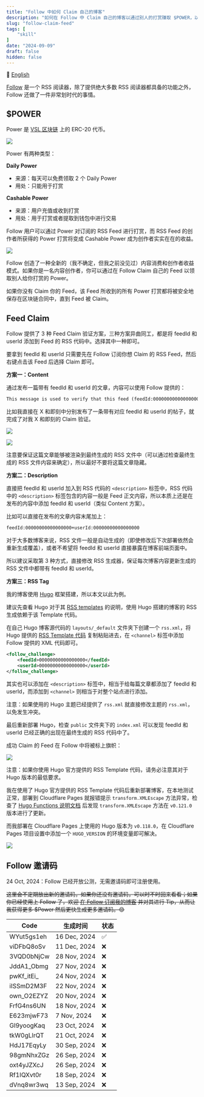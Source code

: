 ```yaml
---
title: "Follow 中如何 Claim 自己的博客"
description: "如何在 Follow 中 Claim 自己的博客以通过别人的打赏赚取 $POWER，以 Hugo 框架部署的静态博客为例。"
slug: "follow-claim-feed"
tags: [
    "skill"
]
date: "2024-09-09"
draft: false
hidden: false
---
```


🔄 [English](/p/follow-claim-feed-en/)

[Follow](https://github.com/RSSNext/Follow) 是一个 RSS 阅读器，除了提供绝大多数 RSS 阅读器都具备的功能之外，Follow 还做了一件非常划时代的事情。

## $POWER

Power 是 [VSL 区块链](https://scan.rss3.io/token/0xE06Af68F0c9e819513a6CD083EF6848E76C28CD8) 上的 ERC-20 代币。

![](image.png)

Power 有两种类型：

**Daily Power**

- 来源：每天可以免费领取 2 个 Daily Power
- 用处：只能用于打赏

**Cashable Power**

- 来源：用户充值或收到打赏
- 用处：用于打赏或者提取到钱包中进行交易


Follow 用户可以通过 Power 对订阅的 RSS Feed 进行打赏，而 RSS Feed 的创作者所获得的 Power 打赏将变成 Cashable Power 成为创作者实实在在的收益。

![](image-1.png)

Follow 创造了一种全新的（我不确定，但我之前没见过）内容消费和创作者收益模式。如果你是一名内容创作者，你可以通过在 Follow Claim 自己的 Feed 以领取别人给你打赏的 Power。

如果你没有 Claim 你的 Feed，该 Feed 所收到的所有 Power 打赏都将被安全地保存在区块链合同中，直到 Feed 被 Claim。

## Feed Claim

Follow 提供了 3 种 Feed Claim 验证方案，三种方案异曲同工，都是将 feedId 和 userId 添加到 Feed 的 RSS 代码中。选择其中一种即可。

要拿到 feedId 和 userId 只需要先在 Follow 订阅你想 Claim 的 RSS Feed，然后右键点击该 Feed 后选择 Claim 即可。

**方案一：Content**

通过发布一篇带有 feedId 和 userId 的文章，内容可以使用 Follow 提供的：

```markdown
This message is used to verify that this feed (feedId:00000000000000000) belongs to me (userId:00000000000000000). Join me in enjoying RSS on the next generation information browser https://follow.is.
```

比如我直接在 X 和即刻中分别发布了一条带有对应 feedId 和 userId 的帖子，就完成了对我 X 和即刻的 Claim 验证。

![](image-3.png)

![](image-5.png)

注意要保证这篇文章能够被渲染到最终生成的 RSS 文件中（可以通过检查最终生成的 RSS 文件内容来确定），所以最好不要将这篇文章隐藏。

**方案二：Description**

直接把 feedId 和 userId 加入到 RSS 代码的 `<description>` 标签中，RSS 代码中的 `<description>` 标签包含的内容一般是 Feed 正文内容，所以本质上还是在发布的内容中添加 feedId 和 userId（类似 Content 方案）。

比如可以直接在发布的文章内容末尾加上：

```markdown
feedId:00000000000000000+userId:00000000000000000
```

对于大多数博客来说，RSS 文件一般是自动生成的（即使修改后下次部署依然会重新生成覆盖），或者不希望将 feedId 和 userId 直接暴露在博客前端页面中。

所以建议采取第 3 种方式，直接修改 RSS 生成器，保证每次博客内容更新生成的 RSS 文件中都带有 feedId 和 userId。

**方案三：RSS Tag**

我的博客使用 [Hugo](https://gohugo.io/) 框架搭建，所以本文以此为例。

建议先查看 Hugo 对于其 [RSS templates](https://gohugo.io/templates/rss/) 的说明，使用 Hugo 搭建的博客的 RSS 生成依赖于该 Template 代码。

在自己 Hugo 博客源代码的 `layouts/_default` 文件夹下创建一个 `rss.xml`，将 Hugo 提供的 [RSS Template 代码](https://github.com/gohugoio/hugo/blob/master/tpl/tplimpl/embedded/templates/_default/rss.xml) 复制粘贴进去，在 `<channel>` 标签中添加 Follow 提供的 XML 代码即可。

```xml
<follow_challenge>
    <feedId>00000000000000000</feedId>
    <userId>00000000000000000</userId>
</follow_challenge>
```

其实也可以添加在 `<description>` 标签中，相当于给每篇文章都添加了 feedId 和 userId，而添加到 `<channel>` 则相当于对整个站点进行添加。

注意：如果使用的 Hugo 主题已经提供了 `rss.xml` 就直接修改主题的 `rss.xml`，以免发生冲突。

最后重新部署 Hugo，检查 `public` 文件夹下的 `index.xml` 可以发现 feedId 和 userId 已经正确的出现在最终生成的 RSS 代码中了。

成功 Claim 的 Feed 在 Follow 中将被标上旗帜：

![](image-4.png)

注意：如果你使用 Hugo 官方提供的 RSS Template 代码，请务必注意其对于 Hugo 版本的最低要求。

我在使用了 Hugo 官方提供的 RSS Template 代码后重新部署博客，在本地测试正常，部署到 Cloudflare Pages 就报错提示 `transform.XMLEscape` 方法异常，检查了 [Hugo Functions 说明文档](https://gohugo.io/functions/) 后发现 `transform.XMLEscape` 方法在 `v0.121.0` 版本进行了更新。

而我部署在 Cloudflare Pages 上使用的 Hugo 版本为 `v0.118.0`，在 Cloudflare Pages 项目设置中添加一个 `HUGO_VERSION` 的环境变量即可解决。

![](image-2.png)

## Follow 邀请码

24 Oct, 2024：Follow 已经开放公测，无需邀请码即可注册使用。

~~这里会不定期放出新的邀请码，如果你还没有邀请码，可以时不时回来看看；如果你已经使用上 Follow 了，欢迎 [在 Follow 订阅我的博客](https://rokcso.com/index.xml) 并对其进行 Tip，从而让我获得更多 $Power 然后更快生成更多邀请码。😊~~

| **Code** | **生成时间** | **状态** |
| - | -  | - |
| WYut5gs1eh | 16 Dec, 2024 | ✅ |
| viDFbQ8oSv | 11 Dec, 2024 | ❌ |
| 3VQD0bNjCw | 28 Nov, 2024 | ❌ |
| JddA1_Obmg | 27 Nov, 2024 | ❌ |
| pwKf_itEi_ | 24 Nov, 2024 | ❌ |
| iISSmD2M3F | 22 Nov, 2024 | ❌ |
| own_O2EZYZ | 20 Nov, 2024 | ❌ |
| FrfG4ns6UN | 18 Nov, 2024 | ❌ |
| E623mjwF73 | 7 Nov, 2024 | ❌ |
| GI9yoogKaq | 23 Oct, 2024 | ❌ |
| tkW0gLlrQT | 21 Oct, 2024 | ❌ |
| HdJ17EqyLy | 30 Sep, 2024 | ❌ |
| 98gmNhxZGz | 26 Sep, 2024 | ❌ |
| oxt4yJZXcJ | 26 Sep, 2024 | ❌ |
| Rf1IQXvt0r | 18 Sep, 2024 | ❌ |
| dVnq8wr3wq | 13 Sep, 2024 | ❌ |